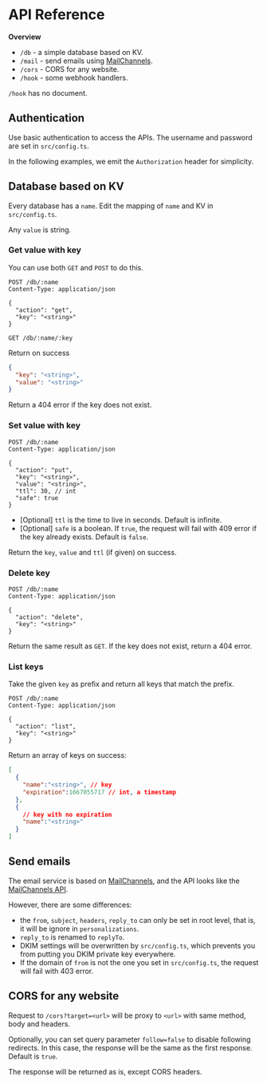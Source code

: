 # API Reference

**Overview**

* `/db` - a simple database based on KV.
* `/mail` - send emails using [MailChannels](https://mailchannels.com/).
* `/cors` - CORS for any website.
* `/hook` - some webhook handlers.

`/hook` has no document.

## Authentication

Use basic authentication to access the APIs. The username and password are set in `src/config.ts`.

In the following examples, we emit the `Authorization` header for simplicity.

## Database based on KV

Every database has a `name`. Edit the mapping of `name` and KV in `src/config.ts`.

Any `value` is string.

### Get value with key

You can use both `GET` and `POST` to do this.

```http
POST /db/:name
Content-Type: application/json

{
  "action": "get",
  "key": "<string>"
}
```

```http
GET /db/:name/:key
```

Return on success

```json
{
  "key": "<string>",
  "value": "<string>" 
}
```

Return a 404 error if the key does not exist.

### Set value with key

```http
POST /db/:name
Content-Type: application/json

{
  "action": "put",
  "key": "<string>",
  "value": "<string>",
  "ttl": 30, // int
  "safe": true
}
```

* [Optional] `ttl` is the time to live in seconds. Default is infinite.
* [Optional] `safe` is a boolean. If `true`, the request will fail with 409 error if the key already exists. Default is `false`.

Return the `key`, `value` and `ttl` (if given) on success.

### Delete key

```http
POST /db/:name
Content-Type: application/json

{
  "action": "delete",
  "key": "<string>"
}
```

Return the same result as `GET`. If the key does not exist, return a 404 error.

### List keys

Take the given `key` as prefix and return all keys that match the prefix.

```http
POST /db/:name
Content-Type: application/json

{
  "action": "list",
  "key": "<string>"
}
```

Return an array of keys on success:

```json
[
  {
    "name":"<string>", // key
    "expiration":1667055717 // int, a timestamp
  },
  {
    // key with no expiration
    "name":"<string>"
  }
]
```

## Send emails

The email service is based on [MailChannels](https://mailchannels.com/), and the API looks like the [MailChannels API](https://api.mailchannels.net/tx/v1/documentation).

However, there are some differences:
* the `from`, `subject`, `headers`, `reply_to` can only be set in root level, that is, it will be ignore in `personalizations`.
* `reply_to` is renamed to `replyTo`.
* DKIM settings will be overwritten by `src/config.ts`, which prevents you from putting you DKIM private key everywhere.
* If the domain of  `from` is not the one you set in `src/config.ts`, the request will fail with 403 error.

## CORS for any website

Request to `/cors?target=<url>` will be proxy to `<url>` with same method, body and headers.

Optionally, you can set query parameter `follow=false` to disable following redirects. In this case, the response will be the same as the first response. Default is `true`.

The response will be returned as is, except CORS headers.